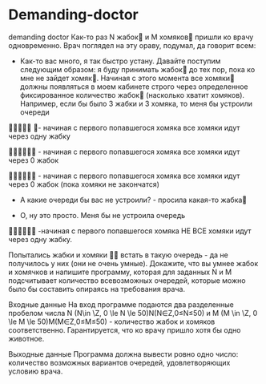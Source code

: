 # Demanding-doctor
 demanding doctor
Как-то раз N жабок🐸 и M хомяков🐹 пришли ко врачу одновременно. Врач поглядел на эту ораву, подумал, да говорит всем:

- Как-то вас много, я так быстро устану. Давайте поступим следующим образом: я буду принимать жабок🐸 до тех пор, пока ко мне не зайдет хомяк🐹. Начиная с этого момента все хомяки🐹 должны появляться в моем кабинете строго через определенное фиксированное количество жабок🐸 (насколько хватит хомяков). Например, если бы было 3 жабки и 3 хомяка, то меня бы устроили очереди

🐸🐹🐸🐹🐸 🐹- начиная с первого попавшегося хомяка все хомяки идут через одну жабку

 🐸🐸🐸🐹🐹🐹 - начиная с первого попавшегося хомяка все хомяки идут через 0 жабок

 🐸🐸🐹🐹🐹🐸 - начиная с первого попавшегося хомяка все хомяки идут через 0 жабок (пока хомяки не закончатся)

- А какие очереди бы вас не устроили? - просила какая-то жабка🐸

- О, ну это просто. Меня бы не устроила очередь 

🐸🐹🐸🐹🐹🐸 -начиная с первого попавшегося хомяка НЕ ВСЕ хомяки идут через одну жабку.

Попытались жабки и хомяки 🐸🐹 встать в такую очередь - да не получилось у них (они не очень умные). Докажите, что вы умнее жабок и хомячков и напишите программу, которая для заданных N и M подсчитывает количество всевозможных очередей, которые можно было бы составить опираясь на требования врача.

 

Входные данные
На вход программе подаются два разделенные пробелом числа  N (N\in \Z, 0 \le N \le 50)N(N∈Z,0≤N≤50) и M (M \in \Z, 0 \le M \le 50)M(M∈Z,0≤M≤50) - количество жабок и хомяков соответственно. Гарантируется, что ко врачу пришло хотя бы одно животное.

Выходные данные
Программа должна вывести ровно одно число: количество возможных вариантов очередей, удовлетворяющих условию врача.
